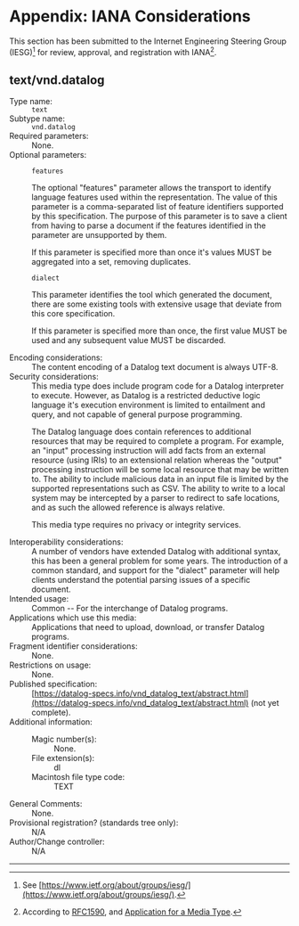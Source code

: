 # Appendix: IANA Considerations

This section has been submitted to the Internet Engineering Steering Group (IESG)[^1] for review, approval, and registration with IANA[^2].

## text/vnd.datalog

<dl>
    <dt>Type name:</dt>
    <dd><code>text</code></dd>
    <dt>Subtype name:</dt>
    <dd><code>vnd.datalog</code></dd>
    <dt>Required parameters:</dt>
    <dd>None.</dd>
    <dt>Optional parameters:</dt>
    <dd>

`features`

The optional "features" parameter allows the transport to identify language features used within the representation. The value of this parameter is a comma-separated list of feature identifiers supported by this specification. The purpose of this parameter is to save a client from having to parse a document if the features identified in the parameter are unsupported by them.

If this parameter is specified more than once it's values MUST be aggregated into a set, removing duplicates.

`dialect`

This parameter identifies the tool which generated the document, there are some existing tools with extensive usage that deviate from this core specification.

If this parameter is specified more than once, the first value MUST be used and any subsequent value MUST be discarded.
    </dd>
    <dt>Encoding considerations:</dt>
    <dd>The content encoding of a Datalog text document is always UTF-8.</dd>
    <dt>Security considerations:</dt>
    <dd>
This media type does include program code for a Datalog interpreter to
execute. However, as Datalog is a restricted deductive logic language
it's execution environment is limited to entailment and query, and not
capable of general purpose programming.

The Datalog language does contain references to additional resources
that may be required to complete a program. For example, an "input"
processing instruction will add facts from an external resource (using
IRIs) to an extensional relation whereas the "output" processing
instruction will be some local resource that may be written to. The
ability to include malicious data in an input file is limited by the
supported representations such as CSV. The ability to write to a local
system may be intercepted by a parser to redirect to safe locations,
and as such the allowed reference is always relative.

This media type requires no privacy or integrity services.
    </dd>
    <dt>Interoperability considerations:</dt>
    <dd>
A number of vendors have extended Datalog with additional syntax, this has been
a general problem for some years. The introduction of a common standard, and
support for the "dialect" parameter will help clients understand the potential
parsing issues of a specific document.
    </dd>
    <dt>Intended usage:</dt>
    <dd>Common -- For the interchange of Datalog programs.</dd>
    <dt>Applications which use this media:</dt>
    <dd>Applications that need to upload, download, or transfer Datalog programs.</dd>
    <dt>Fragment identifier considerations:</dt>
    <dd>None.</dd>
    <dt>Restrictions on usage:</dt>
    <dd>None.</dd>
    <dt>Published specification:</dt>
    <dd>
    [https://datalog-specs.info/vnd_datalog_text/abstract.html](https://datalog-specs.info/vnd_datalog_text/abstract.html) (not yet complete).
    </dd>
    <dt>Additional information:</dt>
    <dd>
        <dl>
            <dt>Magic number(s):</dt>
            <dd>None.</dd>
            <dt>File extension(s):</dt>
            <dd>dl</dd>
            <dt>Macintosh file type code:</dt>
            <dd>TEXT</dd>
        </dl>
    </dd>
    <dt>General Comments:</dt>
    <dd>None.</dd>
    <dt>Provisional registration? (standards tree only):</dt>
    <dd>N/A</dd>
    <dt>Author/Change controller:</dt>
    <dd>N/A</dd>
</dl>

----------

[^1]: See [https://www.ietf.org/about/groups/iesg/](https://www.ietf.org/about/groups/iesg/).

[^2]: According to <span class="bibref inline">[RFC1590](x_references.md#RFC1590)</span>, and [Application for a Media Type](https://www.iana.org/form/media-types).